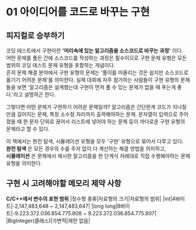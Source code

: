 # 01 아이디어를 코드로 바꾸는 구현

## 피지컬로 승부하기 
코딩 테스트에서 구현이란 **'머리속에 있는 알고리즘을 소스코드로 바꾸는 과정'** 이다.<br>
어떤 문제를 풀든 간에 소스코드를 작성하는 과정은 필수이므로 구현 문제 유형은 모든 범위의 코딩 테스트 문제 유형을 포함하는 개념이다.<br>
흔히 문제 해결 분야에서 구현 유형의 문제는 '풀이를 떠올리는 것은 쉽지만 소스코드로 옮기기 어려운 문제'를 의미한다. 실제 대회에 자주 참가하는 사람들이 구현 유형의 문제들을 보면 '알고리즘은 설계했는데 구현이 먼저 풀 수 있는 문제가 없을 때 푸는게 좋다.'라고 설명하곤 한다. 

그렇다면 어떤 문제가 구현하기 어려운 문제일까? 알고리즘은 간단한게 코드가 지나칠 만큼 길어지는 문제, 특정 소수점 자리까지 출력해야하는 문제. 문자열이 입력으로 주어졌을 때 한 문자 단위로 끊어서 리스트에 넣어야 하는 문제 등이 까다로운 구현 유형의 문제라고 할 수 있다. 

이 책에서는 완전 탐색, 시뮬레이션 유형을 모두 '구현' 유형으로 묶어서 다루고 있다.<br>
**완전 탐색** 은 모든 경우의 수를 주저 없이 다 계산하는 해결 방법을 의미하고,<br>
**시뮬레이션** 은 문제에서 제시한 알고리즘을 한 단계식 차례대로 직접 수행해야하는 문제 유형을 의미한다. 

## 구현 시 고려해야할 메모리 제약 사항 
**C/C++에서 변수의 표현 범위**
|정수형 종류|자료형의 크기|자료형의 범위|
|int|4바이트|-2,147,483,648 ~ 2,147,483,647|
|long long|8바이트|-9.223.372.036.854.775.808 ~ 9.223.372.036.854.775.807|
|BigInteger(클래스)|가변적|제한 없음|
